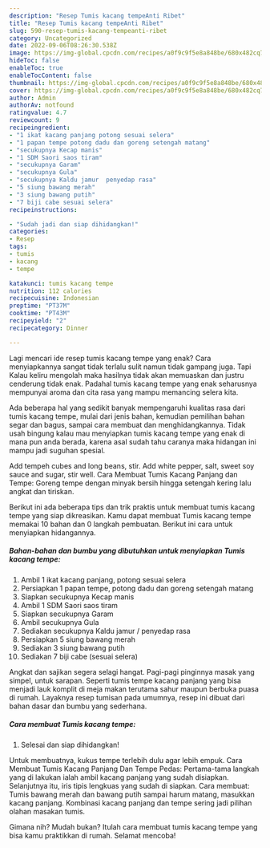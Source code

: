 ```yaml
---
description: "Resep Tumis kacang tempeAnti Ribet"
title: "Resep Tumis kacang tempeAnti Ribet"
slug: 590-resep-tumis-kacang-tempeanti-ribet
category: Uncategorized
date: 2022-09-06T08:26:30.538Z
image: https://img-global.cpcdn.com/recipes/a0f9c9f5e8a848be/680x482cq70/tumis-kacang-tempe-foto-resep-utama.jpg
hideToc: false
enableToc: true
enableTocContent: false
thumbnail: https://img-global.cpcdn.com/recipes/a0f9c9f5e8a848be/680x482cq70/tumis-kacang-tempe-foto-resep-utama.jpg
cover: https://img-global.cpcdn.com/recipes/a0f9c9f5e8a848be/680x482cq70/tumis-kacang-tempe-foto-resep-utama.jpg
author: Admin
authorAv: notfound
ratingvalue: 4.7
reviewcount: 9
recipeingredient:
- "1 ikat kacang panjang potong sesuai selera"
- "1 papan tempe potong dadu dan goreng setengah matang"
- "secukupnya Kecap manis"
- "1 SDM Saori saos tiram"
- "secukupnya Garam"
- "secukupnya Gula"
- "secukupnya Kaldu jamur  penyedap rasa"
- "5 siung bawang merah"
- "3 siung bawang putih"
- "7 biji cabe sesuai selera"
recipeinstructions:

- "Sudah jadi dan siap dihidangkan!"
categories:
- Resep
tags:
- tumis
- kacang
- tempe

katakunci: tumis kacang tempe 
nutrition: 112 calories
recipecuisine: Indonesian
preptime: "PT37M"
cooktime: "PT43M"
recipeyield: "2"
recipecategory: Dinner

---
```



Lagi mencari ide resep tumis kacang tempe yang enak? Cara menyiapkannya sangat tidak terlalu sulit namun tidak gampang juga. Tapi Kalau keliru mengolah maka hasilnya tidak akan memuaskan dan justru cenderung tidak enak. Padahal tumis kacang tempe yang enak seharusnya mempunyai aroma dan cita rasa yang mampu memancing selera kita.


Ada beberapa hal yang sedikit banyak mempengaruhi kualitas rasa dari tumis kacang tempe, mulai dari jenis bahan, kemudian pemilihan bahan segar dan bagus, sampai cara membuat dan menghidangkannya. Tidak usah bingung kalau mau menyiapkan tumis kacang tempe yang enak di mana pun anda berada, karena asal sudah tahu caranya maka hidangan ini mampu jadi suguhan spesial.

Add tempeh cubes and long beans, stir. Add white pepper, salt, sweet soy sauce and sugar, stir well. Cara Membuat Tumis Kacang Panjang dan Tempe: Goreng tempe dengan minyak bersih hingga setengah kering lalu angkat dan tiriskan.


Berikut ini ada beberapa tips dan trik praktis untuk membuat tumis kacang tempe yang siap dikreasikan. Kamu dapat membuat Tumis kacang tempe memakai 10 bahan dan 0 langkah pembuatan. Berikut ini cara untuk menyiapkan hidangannya.

<!--inarticleads1-->

##### Bahan-bahan dan bumbu yang dibutuhkan untuk menyiapkan Tumis kacang tempe:

1. Ambil 1 ikat kacang panjang, potong sesuai selera
1. Persiapkan 1 papan tempe, potong dadu dan goreng setengah matang
1. Siapkan secukupnya Kecap manis
1. Ambil 1 SDM Saori saos tiram
1. Siapkan secukupnya Garam
1. Ambil secukupnya Gula
1. Sediakan secukupnya Kaldu jamur / penyedap rasa
1. Persiapkan 5 siung bawang merah
1. Sediakan 3 siung bawang putih
1. Sediakan 7 biji cabe (sesuai selera)


Angkat dan sajikan segera selagi hangat. Pagi-pagi pinginnya masak yang simpel, untuk sarapan. Seperti tumis tempe kacang panjang yang bisa menjadi lauk komplit di meja makan terutama sahur maupun berbuka puasa di rumah. Layaknya resep tumisan pada umumnya, resep ini dibuat dari bahan dasar dan bumbu yang sederhana. 

<!--inarticleads2-->

##### Cara membuat Tumis kacang tempe:


1. Selesai dan siap dihidangkan!

Untuk membuatnya, kukus tempe terlebih dulu agar lebih empuk. Cara Membuat Tumis Kacang Panjang Dan Tempe Pedas: Pertama-tama langkah yang di lakukan ialah ambil kacang panjang yang sudah disiapkan. Selanjutnya itu, iris tipis lengkuas yang sudah di siapkan. Cara membuat: Tumis bawang merah dan bawang putih sampai harum matang, masukkan kacang panjang. Kombinasi kacang panjang dan tempe sering jadi pilihan olahan masakan tumis. 

Gimana nih? Mudah bukan? Itulah cara membuat tumis kacang tempe yang bisa kamu praktikkan di rumah. Selamat mencoba!
